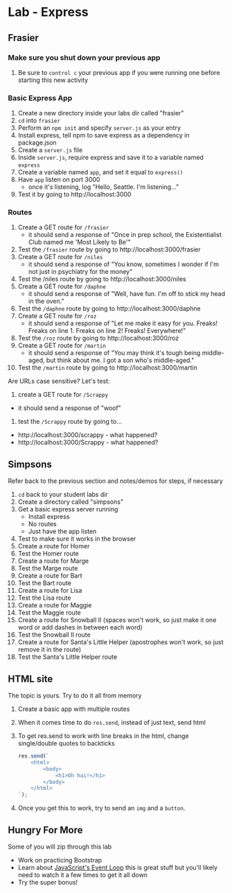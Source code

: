 # Lab - Express

## Frasier

### Make sure you shut down your previous app

1. Be sure to `control c` your previous app if you were running one before starting this new activity

### Basic Express App

1. Create a new directory inside your labs dir called "frasier"
1. `cd` into `frasier`
1. Perform an `npm init` and specify `server.js` as your entry
1. Install express, tell npm to save express as a dependency in package.json
1. Create a `server.js` file
1. Inside `server.js`, require express and save it to a variable named `express`
1. Create a variable named `app`, and set it equal to `express()`
1. Have `app` listen on port 3000
    - once it's listening, log "Hello, Seattle.  I'm listening..."
1. Test it by going to http://localhost:3000

### Routes

1. Create a GET route for `/frasier`
    - it should send a response of "Once in prep school, the Existentialist Club named me 'Most Likely to Be'"
1. Test the `/frasier` route by going to http://localhost:3000/frasier
1. Create a GET route for `/niles`
    - it should send a response of "You know, sometimes I wonder if I'm not just in psychiatry for the money"
1. Test the /niles route by going to http://localhost:3000/niles
1. Create a GET route for `/daphne`
    - it should send a response of "Well, have fun. I'm off to stick my head in the oven."
1. Test the `/daphne` route by going to http://localhost:3000/daphne
1. Create a GET route for `/roz`
    - it should send a response of "Let me make it easy for you. Freaks! Freaks on line 1. Freaks on line 2! Freaks! Everywhere!"
1. Test the `/roz` route by going to http://localhost:3000/roz
1. Create a GET route for `/martin`
    - it should send a response of "You may think it's tough being middle-aged, but think about me. I got a son who's middle-aged."
1. Test the `/martin` route by going to http://localhost:3000/martin

Are URLs case sensitive? Let's test:
1. create a GET route for `/Scrappy`
  - it should send a response of "woof"
1. test the `/Scrappy` route by going to...
  - http://localhost:3000/scrappy - what happened?
  - http://localhost:3000/Scrappy - what happened?

## Simpsons

Refer back to the previous section and notes/demos for steps, if necessary

1. `cd` back to your student labs dir
1. Create a directory called "simpsons"
1. Get a basic express server running
    - Install express
    - No routes
    - Just have the app listen
1. Test to make sure it works in the browser
1. Create a route for Homer
1. Test the Homer route
1. Create a route for Marge
1. Test the Marge route
1. Create a route for Bart
1. Test the Bart route
1. Create a route for Lisa
1. Test the Lisa route
1. Create a route for Maggie
1. Test the Maggie route
1. Create a route for Snowball II (spaces won't work, so just make it one word or add dashes in between each word)
1. Test the Snowball II route
1. Create a route for Santa's Little Helper (apostrophes won't work, so just remove it in the route)
1. Test the Santa's Little Helper route

## HTML site

The topic is yours.  Try to do it all from memory

1. Create a basic app with multiple routes
1. When it comes time to do `res.send`, instead of just text, send html
1. To get res.send to work with line breaks in the html, change single/double quotes to backticks

    ```javascript
    res.send(`
        <html>
            <body>
                <h1>Oh hai!</h1>
            </body>
        </html>
    `);
    ```

4. Once you get this to work, try to send an `img` and a `button`.

## Hungry For More

Some of you will zip through this lab

- Work on practicing Bootstrap
- Learn about [JavaScript's Event Loop](https://www.youtube.com/watch?v=8aGhZQkoFbQ&vl=en) this is great stuff but you'll likely need to watch it a few times to get it all down
- Try the super bonus!
